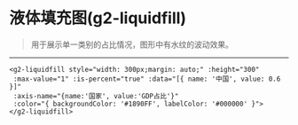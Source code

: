# 液体填充图(g2-liquidfill)
>用于展示单一类别的占比情况，图形中有水纹的波动效果。
------
```vue
<g2-liquidfill style="width: 300px;margin: auto;" :height="300"
 :max-value="1" :is-percent="true" :data="[{ name: '中国', value: 0.6 }]"
 :axis-name="{name:'国家', value:'GDP占比'}"
 :color="{ backgroundColor: '#1890FF', labelColor: '#000000' }">
</g2-liquidfill>
```
<g2-liquidfill style="width: 300px;margin: auto;" :max-value="1" :is-percent="true" :data="[{ name: '中国', value: 0.6 }]"
    :axis-name="{name:'国家', value:'GDP占比'}" :color="{ backgroundColor: '#1890FF', labelColor: '#000000' }"></g2-liquidfill>